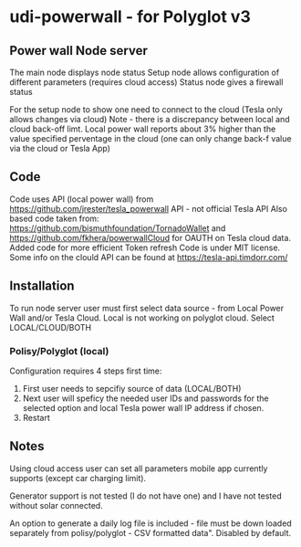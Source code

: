# udi-powerwall  -  for Polyglot v3 
## Power wall Node server
The main node displays node status
Setup node allows configuration of different parameters  (requires cloud access)
Status node gives a firewall status 


For the setup node to show one need to connect to the cloud (Tesla only allows changes via cloud)
Note - there is a discrepancy between local and cloud back-off limt.  Local power wall reports about 3% higher than the value specified perventage in the cloud (one can only change back-f value via the cloud or Tesla App)

## Code
Code uses API (local power wall) from https://github.com/jrester/tesla_powerwall API - not official Tesla API 
Also based code taken from: https://github.com/bismuthfoundation/TornadoWallet and https://github.com/fkhera/powerwallCloud for OAUTH on Tesla cloud data.  Added code for more efficient Token refresh
Code is under MIT license.
Some info on the clould API can be found at https://tesla-api.timdorr.com/



## Installation
To run node server user must first select data source - from Local Power Wall and/or Tesla Cloud.   Local is not working on polyglot cloud.  Select  LOCAL/CLOUD/BOTH
### Polisy/Polyglot (local) 
Configuration requires 4 steps first time:
1) First user needs to sepcifiy source of data (LOCAL/BOTH) 
2) Next user will speficy the needed user IDs and passwords for the selected option and local Tesla power wall IP address if chosen.
3) Restart



## Notes 
Using cloud access user can set all parameters mobile app currently supports (except car charging limit).

Generator support is not tested (I do not have one) and I have not tested without solar connected.

An option to generate a daily log file is included - file must be down loaded separately from polisy/polyglot - CSV formatted data".  Disabled by default.